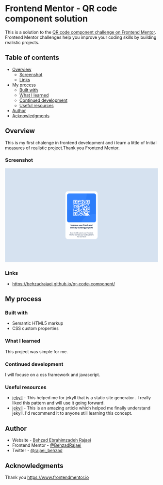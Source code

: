 # Frontend Mentor - QR code component solution

This is a solution to the [QR code component challenge on Frontend Mentor](https://www.frontendmentor.io/challenges/qr-code-component-iux_sIO_H). Frontend Mentor challenges help you improve your coding skills by building realistic projects. 

## Table of contents

- [Overview](#overview)
  - [Screenshot](#screenshot)
  - [Links](#links)
- [My process](#my-process)
  - [Built with](#built-with)
  - [What I learned](#what-i-learned)
  - [Continued development](#continued-development)
  - [Useful resources](#useful-resources)
- [Author](#author)
- [Acknowledgments](#acknowledgments)



## Overview

This is my first chalenge in frontend development and i learn a little of Initial measures of realistic project.Thank you Frontend Mentor.

### Screenshot

![](./Screenshot%202024-12-08%20at%2019-24-54%20Frontend%20Mentor%20QR%20code%20component.png)

### Links

- https://behzadrajaei.github.io/qr-code-component/

## My process

### Built with

- Semantic HTML5 markup
- CSS custom properties



### What I learned

This project was simple for me.



### Continued development

I will focuse on a css framework and javascript.



### Useful resources

- [jekyll](https://jekyllrb.com) - This helped me for jekyll that is a static site generator . I really liked this pattern and will use it going forward.
- [jekyll](https://www.youtube.com/watch?v=fqFjuX4VZmU) - This is an amazing article which helped me finally understand jekyll. I'd recommend it to anyone still learning this concept.



## Author

- Website - [Behzad Ebrahimzadeh Rajaei]()
- Frontend Mentor - [@BehzadRajaei](https://www.frontendmentor.io/profile/BehzadRajaei)
- Twitter - [@rajaei_behzad](https://www.twitter.com/rajaei_behzad)


## Acknowledgments

Thank you https://www.frontendmentor.io

